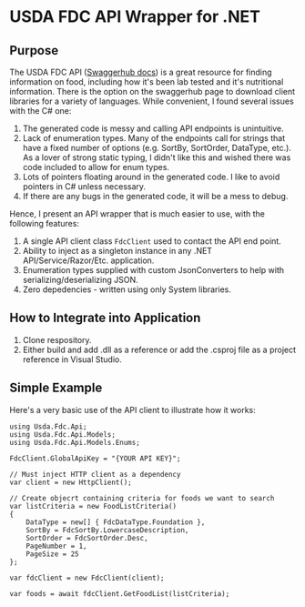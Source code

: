# USDA FDC API Wrapper for .NET

## Purpose
The USDA FDC API ([Swaggerhub docs](https://app.swaggerhub.com/apis/fdcnal/food-data_central_api/1.0.1)) is a great resource for finding information on food, including how it's been lab tested and it's nutritional information. There is the option on the swaggerhub page to download client libraries for a variety of languages. While convenient, I found several issues with the C# one:
1. The generated code is messy and calling API endpoints is unintuitive.
2. Lack of enumeration types. Many of the endpoints call for strings that have a fixed number of options (e.g. SortBy, SortOrder, DataType, etc.). As a lover of strong static typing, I didn't like this and wished there was code included to allow for enum types.
3. Lots of pointers floating around in the generated code. I like to avoid pointers in C# unless necessary.
4. If there are any bugs in the generated code, it will be a mess to debug.

Hence, I present an API wrapper that is much easier to use, with the following features:
1. A single API client class `FdcClient` used to contact the API end point.
2. Ability to inject as a singleton instance in any .NET API/Service/Razor/Etc. application.
3. Enumeration types supplied with custom JsonConverters to help with serializing/deserializing JSON.
4. Zero depedencies - written using only System libraries. 

## How to Integrate into Application
1. Clone respository.
2. Either build and add .dll as a reference or add the .csproj file as a project reference in Visual Studio.

## Simple Example
Here's a very basic use of the API client to illustrate how it works:
``` c-sharp
using Usda.Fdc.Api;
using Usda.Fdc.Api.Models;
using Usda.Fdc.Api.Models.Enums;

FdcClient.GlobalApiKey = "{YOUR API KEY}";

// Must inject HTTP client as a dependency
var client = new HttpClient();

// Create objecrt containing criteria for foods we want to search
var listCriteria = new FoodListCriteria()
{
    DataType = new[] { FdcDataType.Foundation },
    SortBy = FdcSortBy.LowercaseDescription,
    SortOrder = FdcSortOrder.Desc,
    PageNumber = 1,
    PageSize = 25
};

var fdcClient = new FdcClient(client);

var foods = await fdcClient.GetFoodList(listCriteria);
```
